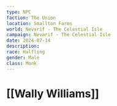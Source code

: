 ```yaml
---
type: NPC
faction: The Union
location: Smallton Farms
world: Nevarif - The Celestial Isle
campaign: Nevarif - The Celestial Isle
date: 2024-07-14
description: 
race: Halfling
gender: Male
class: Monk
---
```

# [[Wally Williams]]

